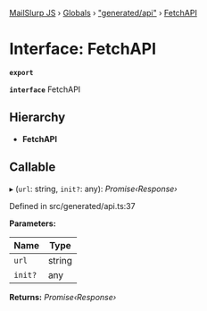 [MailSlurp JS](../README.md) › [Globals](../globals.md) › ["generated/api"](../modules/_generated_api_.md) › [FetchAPI](_generated_api_.fetchapi.md)

# Interface: FetchAPI

**`export`** 

**`interface`** FetchAPI

## Hierarchy

* **FetchAPI**

## Callable

▸ (`url`: string, `init?`: any): *Promise‹Response›*

Defined in src/generated/api.ts:37

**Parameters:**

Name | Type |
------ | ------ |
`url` | string |
`init?` | any |

**Returns:** *Promise‹Response›*
